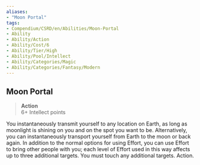 ```yaml
---
aliases:
- "Moon Portal"
tags:
- Compendium/CSRD/en/Abilities/Moon-Portal
- Ability
- Ability/Action
- Ability/Cost/6
- Ability/Tier/High
- Ability/Pool/Intellect
- Ability/Categories/Magic
- Ability/Categories/Fantasy/Modern
---
```


  
## Moon Portal
>**Action**  
>6+ Intellect points
  
You instantaneously transmit yourself to any location on Earth, as long as moonlight is shining on you and on the spot you want to be. Alternatively, you can instantaneously transport yourself from Earth to the moon or back again. In addition to the normal options for using Effort, you can use Effort to bring other people with you; each level of Effort used in this way affects up to three additional targets. You must touch any additional targets. Action.

